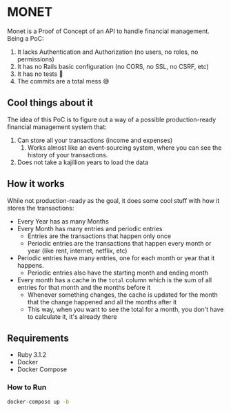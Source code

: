 # MONET

Monet is a Proof of Concept of an API to handle financial management.
Being a PoC:
1. It lacks Authentication and Authorization (no users, no roles, no permissions)
2. It has no Rails basic configuration (no CORS, no SSL, no CSRF, etc)
3. It has no tests :eyes:
4. The commits are a total mess :sweat_smile:

## Cool things about it

The idea of this PoC is to figure out a way of a possible production-ready financial management system that:
1. Can store all your transactions (income and expenses)
   1. Works almost like an event-sourcing system, where you can see the history of your transactions.
2. Does not take a kajillion years to load the data

## How it works
While not production-ready as the goal, it does some cool stuff with how it stores the transactions:
- Every Year has as many Months 
- Every Month has many entries and periodic entries 
  - Entries are the transactions that happen only once
  - Periodic entries are the transactions that happen every month or year (like rent, internet, netflix, etc)
- Periodic entries have many entries, one for each month or year that it happens.
  - Periodic entries also have the starting month and ending month
- Every month has a cache in the `total` column which is the sum of all entries for that month and the months before it
  - Whenever something changes, the cache is updated for the month that the change happened and all the months after it
  - This way, when you want to see the total for a month, you don't have to calculate it, it's already there

## Requirements
- Ruby 3.1.2
- Docker
- Docker Compose

### How to Run

```bash
docker-compose up -b
```
